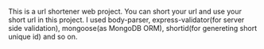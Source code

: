 This is a url shortener web project. You can short your url and use your short url in this project. I used body-parser, express-validator(for server side validation), mongoose(as MongoDB ORM), shortid(for genereting short unique id) and so on.
